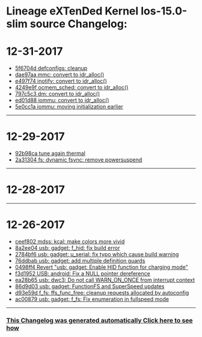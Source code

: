 Lineage eXTenDed Kernel los-15.0-slim source Changelog:
============================================================

12-31-2017
====================

* [5f6704d defconfigs: cleanup](https://github.com/ppajda/kernel_g3/commit/5f6704d5062317f5e7e8d85fd27a49264a6920cc)
* [dae97aa mmc: convert to idr_alloc()](https://github.com/ppajda/kernel_g3/commit/dae97aa21ddf9db622a133bfe90a28d303fdd6e4)
* [e497f74 inotify: convert to idr_alloc()](https://github.com/ppajda/kernel_g3/commit/e497f74b54b4666a843275686c70ff9ca525426e)
* [4249e9f ocmem_sched: convert to idr_alloc()](https://github.com/ppajda/kernel_g3/commit/4249e9fcada8a5da3a665746ca9efd59079d9679)
* [797c5c3 dm: convert to idr_alloc()](https://github.com/ppajda/kernel_g3/commit/797c5c367afde38b02e7a41cfb624345545efd78)
* [ed01d88 iommu: convert to idr_alloc()](https://github.com/ppajda/kernel_g3/commit/ed01d889a49ac1c0c926f2856845e42db12b67b8)
* [5e0cc1a iommu: moving initialization earlier](https://github.com/ppajda/kernel_g3/commit/5e0cc1a974825f705a1657471d0b91d53b4a1a51)

***

12-29-2017
====================

* [92b98ca tune again thermal](https://github.com/ppajda/kernel_g3/commit/92b98ca6ad3605bf02ec44d2e0dcb553e3f07b2d)
* [2a31304 fs: dynamic fsync: remove powersuspend](https://github.com/ppajda/kernel_g3/commit/2a31304ea60b0b58db09e8dd7f82c58a8390cb7e)

***

12-28-2017
====================


***

12-26-2017
====================

* [ceef802 mdss: kcal: make colors more vivid](https://github.com/ppajda/kernel_g3/commit/ceef80279c7a869da5c0555ff9c45dacab399961)
* [8a2ee04 usb: gadget: f_hid: fix build error](https://github.com/ppajda/kernel_g3/commit/8a2ee04f5cd726b5ac933ff2583bc69489dd9133)
* [2784bf6 usb: gadget: u_serial: fix typo which cause build warning](https://github.com/ppajda/kernel_g3/commit/2784bf6774a784e17b4c02ba3b1b5462a9cd0371)
* [76ddbab usb: gadget: add multiple definition guards](https://github.com/ppajda/kernel_g3/commit/76ddbabacb41b5d0feeff3d961f41d07723d9dab)
* [0498ff4 Revert "usb: gadget: Enable HID function for charging mode"](https://github.com/ppajda/kernel_g3/commit/0498ff4c67380beae0540246d1e6ed9fa1e8582f)
* [f3d1952 USB: android: Fix a NULL pointer dereference](https://github.com/ppajda/kernel_g3/commit/f3d195289e719ca67ae9b92f12c9f44892aa4c34)
* [ea28b65 usb: dwc3: Do not call WARN_ON_ONCE from interrupt context](https://github.com/ppajda/kernel_g3/commit/ea28b6500a5a3609692a56d16a039ff736e49c47)
* [86d9d03 usb: gadget: FunctionFS and SuperSpeed updates](https://github.com/ppajda/kernel_g3/commit/86d9d032cedbf81c77fa5c4e0f94ecff52e14d8d)
* [d93e59d f_fs: ffs_func_free: cleanup requests allocated by autoconfig](https://github.com/ppajda/kernel_g3/commit/d93e59d9e120b4a7686b129dc8794f1089e44c34)
* [ac00879 usb: gadget: f_fs: Fix enumeration in fullspeed mode](https://github.com/ppajda/kernel_g3/commit/ac00879331e7962bc0b449d1b9674d79da49c16b)

***


### [This Changelog was generated automatically Click here to see how](https://github.com/bhb27/BHB27Kernel/tree/N_c/build/changelog.sh)

